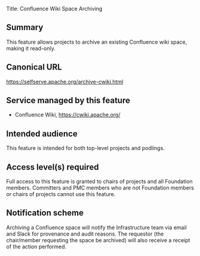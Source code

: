 Title: Confluence Wiki Space Archiving

## Summary
This feature allows projects to archive an existing Confluence wiki space, making it read-only.

## Canonical URL
https://selfserve.apache.org/archive-cwiki.html

## Service managed by this feature
- Confluence Wiki, https://cwiki.apache.org/

## Intended audience
This feature is intended for both top-level projects and podlings.

## Access level(s) required
Full access to this feature is granted to chairs of projects and all Foundation members.
Committers and PMC members who are not Foundation members or chairs of projects cannot use this feature.

## Notification scheme
Archiving a Confluence space will notify the Infrastructure team via email and Slack for provenance and audit reasons.
The requestor (the chair/member requesting the space be archived) will also receive a receipt of the action performed.

